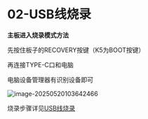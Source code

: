 # 02-USB线烧录

**主板进入烧录模式方法**

先按住板子的RECOVERY按键（K5为BOOT按键）

再连接TYPE-C口和电脑

电脑设备管理器有识别设备即可

![image-20250520103642466](http://tanzhtanzh.oss-cn-shenzhen.aliyuncs.com/img/image-20250520103642466.png)

烧录步骤详见[USB线烧录](..\..\..\common\zh\全志烧录\USB线烧录.md)

